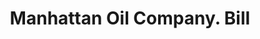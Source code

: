 ---
doi: 10.7916/D8ZG845G
date_other: '1907'
date_other_textual: '1907'
form: printed ephemera
genre:
- Invoices
name:
- Manhattan Oil Company
object_in_context_url: https://biggert.cul.columbia.edu/items/view/ave_biggert_00136
subject_hierarchical_geographic:
- Des Moines, Iowa, United States
subject_name:
- Manhattan Oil Company
title: Manhattan Oil Company. Bill
sort_title: Manhattan Oil Company. Bill
call_number: ave_biggert_00136
coordinates:
- 41.590833333333336,-93.62083333333332
pid: ave_biggert_00136
identifiers: ave_biggert_00136
canvas_id: ldpd:395411
permalink: "/items/ave_biggert_00136/"
layout: iiif-image-page
---